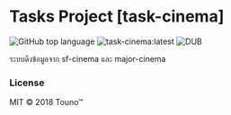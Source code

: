 # Tasks Project [task-cinema]

![GitHub top language](https://img.shields.io/github/languages/top/badges/shields.svg?style=flat-square)
![task-cinema:latest](https://github.com/dvgamerr/task-cinema/workflows/Docker/badge.svg?branch=main)
![DUB](https://img.shields.io/dub/l/vibe-d.svg?style=flat-square)

ระบบดึงข้อมูลจาก sf-cinema และ major-cinema

### License

MIT © 2018 Touno™
